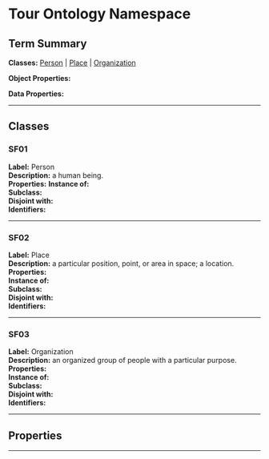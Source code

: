 # Tour Ontology Namespace  

## Term Summary  

**Classes:** [Person](#sf01) | [Place](#sf02) | [Organization](#sf03)  
  
**Object Properties:**  
  
**Data Properties:**  

___  

## Classes
### SF01
**Label:** Person  
**Description:** a human being.  
**Properties:** 
**Instance of:**   
**Subclass:**  
**Disjoint with:**  
**Identifiers:**  

___  

### SF02
**Label:** Place  
**Description:** a particular position, point, or area in space; a location.    
**Properties:**  
**Instance of:**  
**Subclass:**  
**Disjoint with:**  
**Identifiers:**  

___  

### SF03
**Label:** Organization  
**Description:** an organized group of people with a particular purpose.    
**Properties:**  
**Instance of:**  
**Subclass:**  
**Disjoint with:**  
**Identifiers:**  

___

## Properties  
  
___  

